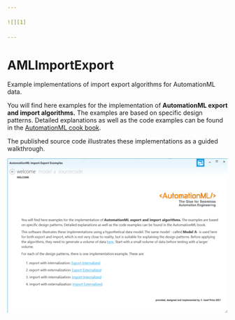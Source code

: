 ```yaml
---

![][1]

---
```


# AMLImportExport
Example implementations of import export algorithms for AutomationML data.

You will find here examples for the implementation of **AutomationML export and import algorithms.** The examples are based on specific design patterns. Detailed explanations as well as the code examples can be found in the [AutomationML cook book](https://www.degruyter.com/document/doi/10.1515/9783110745979/html).

The published source code illustrates these implementations as a guided walkthrough. 

![Welcome page](./Assets/welcome.png)

[1]: https://raw.githubusercontent.com/AutomationML/AMLEngine2.1/master/img/AutomationML-Logo.png
